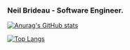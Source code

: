 ### Neil Brideau - Software Engineer.

[![Anurag's GitHub stats](https://github-readme-stats.vercel.app/api?username=nbrideau&count_private=true)](https://github.com/anuraghazra/github-readme-stats)

[![Top Langs](https://github-readme-stats.vercel.app/api/top-langs/?username=nbrideau&layout=compact&langs_count=10)](https://github.com/anuraghazra/github-readme-stats)
